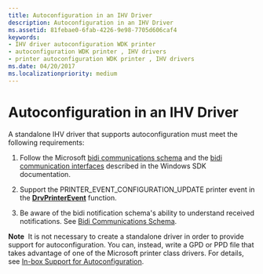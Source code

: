 ```yaml
---
title: Autoconfiguration in an IHV Driver
description: Autoconfiguration in an IHV Driver
ms.assetid: 81febae0-6fab-4226-9e98-7705d606caf4
keywords:
- IHV driver autoconfiguration WDK printer
- autoconfiguration WDK printer , IHV drivers
- printer autoconfiguration WDK printer , IHV drivers
ms.date: 04/20/2017
ms.localizationpriority: medium
---
```


# Autoconfiguration in an IHV Driver


A standalone IHV driver that supports autoconfiguration must meet the following requirements:

1.  Follow the Microsoft [bidi communications schema](https://docs.microsoft.com/windows-hardware/drivers/print/bidi-communications-schema-reference) and the [bidi communication interfaces](https://docs.microsoft.com/windows-hardware/drivers/ddi/_print/index) described in the Windows SDK documentation.

2.  Support the PRINTER\_EVENT\_CONFIGURATION\_UPDATE printer event in the [**DrvPrinterEvent**](https://docs.microsoft.com/windows-hardware/drivers/ddi/winddiui/nf-winddiui-drvprinterevent) function.

3.  Be aware of the bidi notification schema's ability to understand received notifications. See [Bidi Communications Schema](bidirectional-communication-schema.md).

**Note**  It is not necessary to create a standalone driver in order to provide support for autoconfiguration. You can, instead, write a GPD or PPD file that takes advantage of one of the Microsoft printer class drivers. For details, see [In-box Support for Autoconfiguration](in-box-support-for-autoconfiguration.md).

 

 

 




